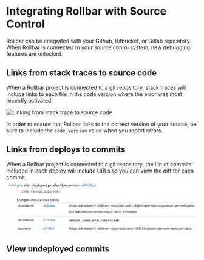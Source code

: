 # Integrating Rollbar with Source Control

Rollbar can be integrated with your Github, Bitbucket, or Gitlab repository.  When Rollbar is connected to your source conrol system, new debugging features are unlocked.

## Links from stack traces to source code

When a Rollbar project is connected to a git repository, stack traces will include links to each file in the code version where the error was most recently activated.

![Linking from stack trace to source code](https://rollbar.com/assets/homepage/images/integrations/stacktrace-bitbucket-linked.png)

In order to ensure that Rollbar links to the correct version of your source, be sure to include the `code_version` value when you report errors.

## Links from deploys to commits
When a Rollbar project is connected to a git repository, the list of commits included in each deploy will include URLs so you can view the diff for each commit.
![Deploy with links to commits](/images/guides/source-control/deploy-source-links.png)

## View undeployed commits

